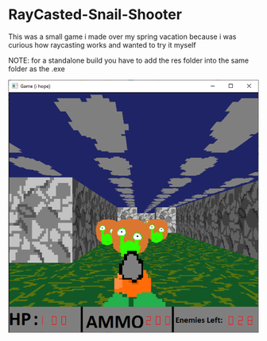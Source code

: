 # RayCasted-Snail-Shooter
This was a small game i made over my spring vacation because i was curious how raycasting works and wanted to try it myself 


NOTE:
for a standalone build you have to add the res folder into the same folder as the .exe

![Alt text](https://github.com/nhaselton/RayCasted-Snail-Shooter/blob/master/ScreenShot.png)
